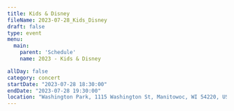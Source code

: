 ```yaml
---
title: Kids & Disney
fileName: 2023-07-28_Kids_Disney
draft: false
type: event
menu: 
  main:
    parent: 'Schedule'
    name: 2023 - Kids & Disney

allDay: false
category: concert
startDate: "2023-07-28 18:30:00"
endDate: "2023-07-28 19:30:00"
location: "Washington Park, 1115 Washington St, Manitowoc, WI 54220, USA"
---
```


